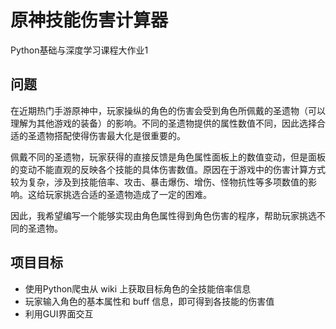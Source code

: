 # 原神技能伤害计算器
Python基础与深度学习课程大作业1

## 问题

在近期热门手游原神中，玩家操纵的角色的伤害会受到角色所佩戴的圣遗物（可以理解为其他游戏的装备）的影响。不同的圣遗物提供的属性数值不同，因此选择合适的圣遗物搭配使得伤害最大化是很重要的。

佩戴不同的圣遗物，玩家获得的直接反馈是角色属性面板上的数值变动，但是面板的变动不能直观的反映各个技能的具体伤害数值。原因在于游戏中的伤害计算方式较为复杂，涉及到技能倍率、攻击、暴击爆伤、增伤、怪物抗性等多项数值的影响。这给玩家挑选合适的圣遗物造成了一定的困难。

因此，我希望编写一个能够实现由角色属性得到角色伤害的程序，帮助玩家挑选不同的圣遗物。


## 项目目标

- 使用Python爬虫从 wiki 上获取目标角色的全技能倍率信息
- 玩家输入角色的基本属性和 buff 信息，即可得到各技能的伤害值
- 利用GUI界面交互